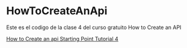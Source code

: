 # HowToCreateAnApi

<p>
Este es el codigo de la clase 4 del curso gratuito How to Create an API
</p>

<a href="https://www.youtube.com/watch?v=IzAgrq7vVrs&list=PL1LVVostAtTDg_96Fr4st7DDefDesW0ss&index=4">How to Create an api Starting Point Tutorial 4</a>